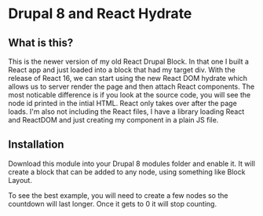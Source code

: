# Drupal 8 and React Hydrate

## What is this?
This is the newer version of my old React Drupal Block. In that one I built a React app and just loaded into a block that had my target div. With the release of React 16, we can start using the new React DOM hydrate which allows us to server render the page and then attach React components. The most noticable difference is if you look at the source code, you will see the node id printed in the intial HTML. React only takes over after the page loads. I'm also not including the React files, I have a library loading React and ReactDOM and just creating my component in a plain JS file. 

## Installation
Download this module into your Drupal 8 modules folder and enable it. It will create a block that can be added to any node, using something like Block Layout.  

To see the best example, you will need to create a few nodes so the countdown will last longer. Once it gets to 0 it will stop counting. 
